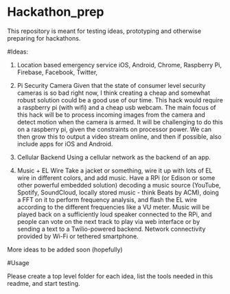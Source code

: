 Hackathon_prep
==============

This repository is meant for testing ideas, prototyping and otherwise preparing for hackathons.

#Ideas:

1. Location based emergency service
  iOS, Android, Chrome, Raspberry Pi, Firebase, Facebook, Twitter,

2. Pi Security Camera
  Given that the state of consumer level security cameras is so bad right now, I think creating a cheap and somewhat robust solution could be a good use of our time. This hack would require a raspberry pi (with wifi) and a cheap usb webcam. The main focus of this hack will be to process incoming images from the camera and detect motion when the camera is armed. It will be challenging to do this on a raspberry pi, given the constraints on processor power. We can then grow this to output a video stream online, and then if possible, also include apps for iOS and Android.
  
3. Cellular Backend
  Using a cellular network as the backend of an app.

4. Music + EL Wire
  Take a jacket or something, wire it up with lots of EL wire in different colors, and add music. Have a RPi (or Edison or some other powerful embedded solution) decoding a music source (YouTube, Spotify, SoundCloud, locally stored music - think Beats by ACM), doing a FFT on it to perform frequency analysis, and flash the EL wire according to the different frequencies like a VU meter. Music will be played back on a sufficiently loud speaker connected to the RPi, and people can vote on the next track to play via web interface or by sending a text to a Twilio-powered backend. Network connectivity provided by Wi-Fi or tethered smartphone.

More ideas to be added soon (hopefully)



#Usage

Please create a top level folder for each idea, list the tools needed in this readme, and start testing.
